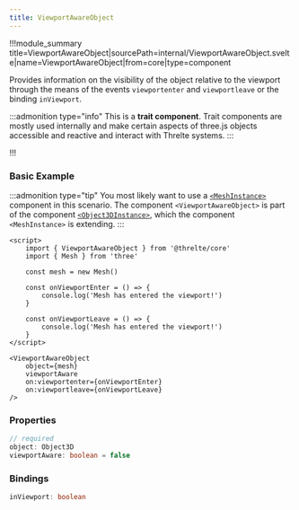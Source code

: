 ```yaml
---
title: ViewportAwareObject
---
```


!!!module_summary title=ViewportAwareObject|sourcePath=internal/ViewportAwareObject.svelte|name=ViewportAwareObject|from=core|type=component

Provides information on the visibility of the object relative to the viewport through the means of the events `viewportenter` and `viewportleave` or the binding `inViewport`.

:::admonition type="info"
This is a **trait component**. Trait components are mostly used internally and make certain aspects of three.js objects accessible and reactive and interact with Threlte systems.
:::

!!!

### Basic Example

:::admonition type="tip"
You most likely want to use a [`<MeshInstance>`](/core/mesh-instance) component in this scenario. The component `<ViewportAwareObject>` is part of the component [`<Object3DInstance>`](/core/object3d-instance), which the component `<MeshInstance>` is extending.
:::

```svelte
<script>
	import { ViewportAwareObject } from '@threlte/core'
	import { Mesh } from 'three'

	const mesh = new Mesh()

	const onViewportEnter = () => {
		console.log('Mesh has entered the viewport!')
	}

	const onViewportLeave = () => {
		console.log('Mesh has entered the viewport!')
	}
</script>

<ViewportAwareObject
	object={mesh}
	viewportAware
	on:viewportenter={onViewportEnter}
	on:viewportleave={onViewportLeave}
/>
```

### Properties

```ts
// required
object: Object3D
viewportAware: boolean = false
```

### Bindings

```ts
inViewport: boolean
```
